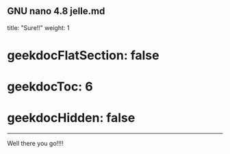   GNU nano 4.8                        jelle.md                                  
---
title: "Sure!!"
weight: 1
# geekdocFlatSection: false
# geekdocToc: 6
# geekdocHidden: false
---
Well there you go!!!!
